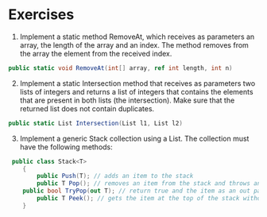 # Exercises

1. Implement a static method RemoveAt, which receives as parameters an array, the length of the array and an index. The method removes from the array the element from the received index.

```C#
public static void RemoveAt(int[] array, ref int length, int n)
```

2. Implement a static Intersection method that receives as parameters two lists of integers and returns a list of integers that contains the elements that are present in both lists (the intersection). Make sure that the returned list does not contain duplicates.

```C#
public static List Intersection(List l1, List l2)
```

3. Implement a generic Stack<T> collection using a List<T>. The collection must have the following methods:

```C#
 public class Stack<T>
    {
        public Push(T); // adds an item to the stack
        public T Pop(); // removes an item from the stack and throws an exception if the stack is empty
	public bool TryPop(out T); // return true and the item as an out parameter if the pop was successful or false if the stack is empty
        public T Peek(); // gets the item at the top of the stack without removing it
    }
```